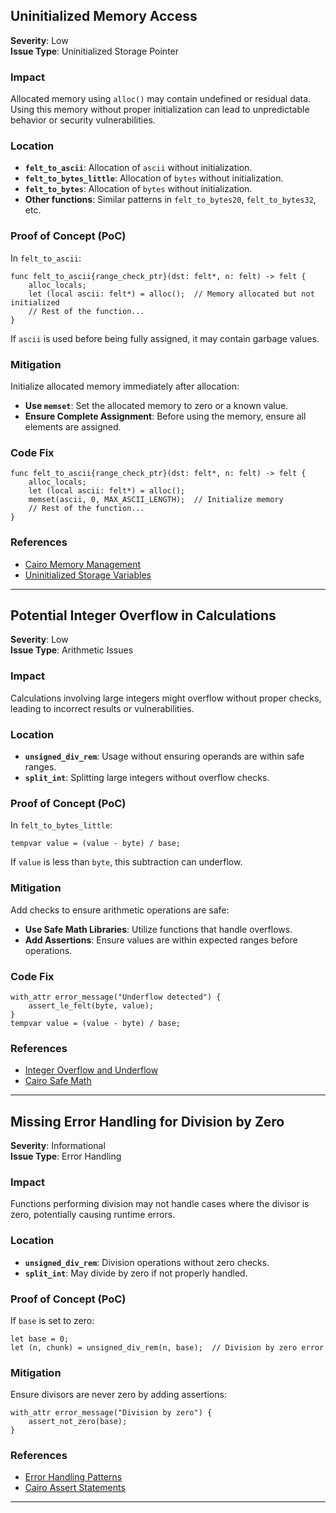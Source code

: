 ## Uninitialized Memory Access

**Severity**: Low  
**Issue Type**: Uninitialized Storage Pointer

### Impact

Allocated memory using `alloc()` may contain undefined or residual data. Using this memory without proper initialization can lead to unpredictable behavior or security vulnerabilities.

### Location

- **`felt_to_ascii`**: Allocation of `ascii` without initialization.
- **`felt_to_bytes_little`**: Allocation of `bytes` without initialization.
- **`felt_to_bytes`**: Allocation of `bytes` without initialization.
- **Other functions**: Similar patterns in `felt_to_bytes20`, `felt_to_bytes32`, etc.

### Proof of Concept (PoC)

In `felt_to_ascii`:

```cairo
func felt_to_ascii{range_check_ptr}(dst: felt*, n: felt) -> felt {
    alloc_locals;
    let (local ascii: felt*) = alloc();  // Memory allocated but not initialized
    // Rest of the function...
}
```

If `ascii` is used before being fully assigned, it may contain garbage values.

### Mitigation

Initialize allocated memory immediately after allocation:

- **Use `memset`**: Set the allocated memory to zero or a known value.
- **Ensure Complete Assignment**: Before using the memory, ensure all elements are assigned.

### Code Fix

```cairo
func felt_to_ascii{range_check_ptr}(dst: felt*, n: felt) -> felt {
    alloc_locals;
    let (local ascii: felt*) = alloc();
    memset(ascii, 0, MAX_ASCII_LENGTH);  // Initialize memory
    // Rest of the function...
}
```

### References

- [Cairo Memory Management](https://www.cairo-lang.org/docs/advanced/memory-management.html)
- [Uninitialized Storage Variables](https://consensys.github.io/smart-contract-best-practices/known_attacks/#uninitialized-storage-pointer)

---

## Potential Integer Overflow in Calculations

**Severity**: Low  
**Issue Type**: Arithmetic Issues

### Impact

Calculations involving large integers might overflow without proper checks, leading to incorrect results or vulnerabilities.

### Location

- **`unsigned_div_rem`**: Usage without ensuring operands are within safe ranges.
- **`split_int`**: Splitting large integers without overflow checks.

### Proof of Concept (PoC)

In `felt_to_bytes_little`:

```cairo
tempvar value = (value - byte) / base;
```

If `value` is less than `byte`, this subtraction can underflow.

### Mitigation

Add checks to ensure arithmetic operations are safe:

- **Use Safe Math Libraries**: Utilize functions that handle overflows.
- **Add Assertions**: Ensure values are within expected ranges before operations.

### Code Fix

```cairo
with_attr error_message("Underflow detected") {
    assert_le_felt(byte, value);
}
tempvar value = (value - byte) / base;
```

### References

- [Integer Overflow and Underflow](https://consensys.github.io/smart-contract-best-practices/development-recommendations/solidity-specific/integer-overflow-and-underflow/)
- [Cairo Safe Math](https://www.cairo-lang.org/docs/)

---

## Missing Error Handling for Division by Zero

**Severity**: Informational  
**Issue Type**: Error Handling

### Impact

Functions performing division may not handle cases where the divisor is zero, potentially causing runtime errors.

### Location

- **`unsigned_div_rem`**: Division operations without zero checks.
- **`split_int`**: May divide by zero if not properly handled.

### Proof of Concept (PoC)

If `base` is set to zero:

```cairo
let base = 0;
let (n, chunk) = unsigned_div_rem(n, base);  // Division by zero error
```

### Mitigation

Ensure divisors are never zero by adding assertions:

```cairo
with_attr error_message("Division by zero") {
    assert_not_zero(base);
}
```

### References

- [Error Handling Patterns](https://docs.soliditylang.org/en/v0.8.7/control-structures.html#error-handling-assert-require-revert-and-exceptions)
- [Cairo Assert Statements](https://www.cairo-lang.org/docs/how_cairo_works/builtins_and_assertions.html)

---